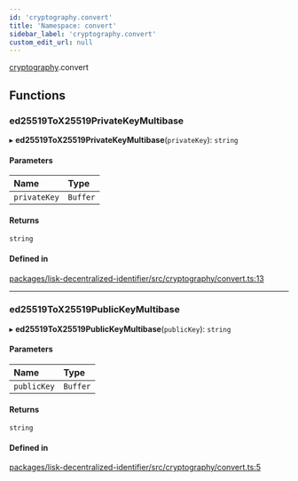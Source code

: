 ```yaml
---
id: 'cryptography.convert'
title: 'Namespace: convert'
sidebar_label: 'cryptography.convert'
custom_edit_url: null
---
```


[cryptography](cryptography.md).convert

## Functions

### ed25519ToX25519PrivateKeyMultibase

▸ **ed25519ToX25519PrivateKeyMultibase**(`privateKey`): `string`

#### Parameters

| Name         | Type     |
| :----------- | :------- |
| `privateKey` | `Buffer` |

#### Returns

`string`

#### Defined in

[packages/lisk-decentralized-identifier/src/cryptography/convert.ts:13](https://github.com/aldhosutra/lisk-did/blob/e1cde64/packages/lisk-decentralized-identifier/src/cryptography/convert.ts#L13)

---

### ed25519ToX25519PublicKeyMultibase

▸ **ed25519ToX25519PublicKeyMultibase**(`publicKey`): `string`

#### Parameters

| Name        | Type     |
| :---------- | :------- |
| `publicKey` | `Buffer` |

#### Returns

`string`

#### Defined in

[packages/lisk-decentralized-identifier/src/cryptography/convert.ts:5](https://github.com/aldhosutra/lisk-did/blob/e1cde64/packages/lisk-decentralized-identifier/src/cryptography/convert.ts#L5)
